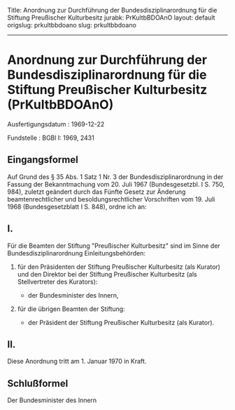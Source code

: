 Title: Anordnung zur Durchführung der Bundesdisziplinarordnung für die Stiftung Preußischer
  Kulturbesitz
jurabk: PrKultbBDOAnO
layout: default
origslug: prkultbbdoano
slug: prkultbbdoano

---

# Anordnung zur Durchführung der Bundesdisziplinarordnung für die Stiftung Preußischer Kulturbesitz (PrKultbBDOAnO)

Ausfertigungsdatum
:   1969-12-22

Fundstelle
:   BGBl I: 1969, 2431



## Eingangsformel

Auf Grund des § 35 Abs. 1 Satz 1 Nr. 3 der Bundesdisziplinarordnung in
der Fassung der Bekanntmachung vom 20. Juli 1967 (Bundesgesetzbl. I S.
750, 984),
zuletzt geändert durch das Fünfte Gesetz zur Änderung
beamtenrechtlicher und besoldungsrechtlicher Vorschriften vom 19. Juli
1968 (Bundesgesetzblatt I S. 848),              ordne ich an:


## I.

Für die Beamten der Stiftung "Preußischer Kulturbesitz" sind im Sinne
der Bundesdisziplinarordnung Einleitungsbehörden:

1.  für den Präsidenten der Stiftung Preußischer Kulturbesitz (als
    Kurator) und den Direktor bei der Stiftung Preußischer Kulturbesitz
    (als Stellvertreter des Kurators):

    *   der Bundesminister des Innern,





2.  für die übrigen Beamten der Stiftung:

    *   der Präsident der Stiftung Preußischer Kulturbesitz (als Kurator).








## II.

Diese Anordnung tritt am 1. Januar 1970 in Kraft.


## Schlußformel

Der Bundesminister des Innern

